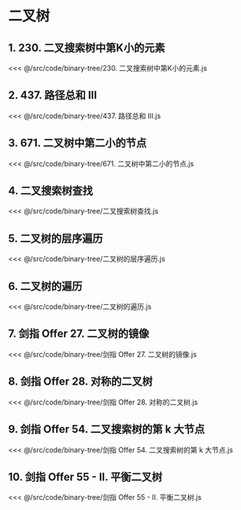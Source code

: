 # 二叉树

## 1. 230. 二叉搜索树中第K小的元素

<<< @/src/code/binary-tree/230. 二叉搜索树中第K小的元素.js

## 2. 437. 路径总和 III

<<< @/src/code/binary-tree/437. 路径总和 III.js

## 3. 671. 二叉树中第二小的节点

<<< @/src/code/binary-tree/671. 二叉树中第二小的节点.js

## 4. 二叉搜索树查找

<<< @/src/code/binary-tree/二叉搜索树查找.js

## 5. 二叉树的层序遍历

<<< @/src/code/binary-tree/二叉树的层序遍历.js

## 6. 二叉树的遍历

<<< @/src/code/binary-tree/二叉树的遍历.js

## 7. 剑指 Offer 27. 二叉树的镜像

<<< @/src/code/binary-tree/剑指 Offer 27. 二叉树的镜像.js

## 8. 剑指 Offer 28. 对称的二叉树

<<< @/src/code/binary-tree/剑指 Offer 28. 对称的二叉树.js

## 9. 剑指 Offer 54. 二叉搜索树的第 k 大节点

<<< @/src/code/binary-tree/剑指 Offer 54. 二叉搜索树的第 k 大节点.js

## 10. 剑指 Offer 55 - II. 平衡二叉树

<<< @/src/code/binary-tree/剑指 Offer 55 - II. 平衡二叉树.js